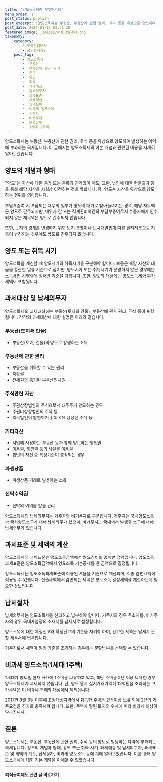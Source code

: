 ```yaml
---
title: '양도소득세란 무엇인가요'
menu_order: 1
post_status: publish
post_excerpt: '양도소득세는 부동산, 부동산에 관한 권리, 주식 등을 유상으로 양도하여 발생하는 이익에 부과하는 국세입니다. 이 글에서는 양도소득세의 기본 개념과 관련된 내용을 자세히 알아보겠습니다.'
post_date: 2024-01-12 03:31:20
featured_image: _images/부동산임대차.png
taxonomy:
    category:
        - 부동산임대차
        - 공인중개사2
    post_tag:
        - 양도소득세
        -  부동산
        -  부동산에 관한 권리
        -  주식
        -  양도
        -  취득
        -  과세대상
        -  납세의무자
        -  과세표준
        -  세액계산
        -  납세절차
        -  비과세 양도소득
        -  거주자
        -  비거주자
        -  분할납부
        -  1세대 1주택
---
```



양도소득세는 부동산, 부동산에 관한 권리, 주식 등을 유상으로 양도하여 발생하는 이익에 부과하는 국세입니다. 이 글에서는 양도소득세의 기본 개념과 관련된 내용을 자세히 알아보겠습니다.

## 양도의 개념과 형태

"양도"는 자산에 대한 등기 또는 등록과 관계없이 매도, 교환, 법인에 대한 현물출자 등을 통해 해당 자산을 사실상 이전하는 것을 말합니다. 즉, 양도는 자산을 유상으로 양도하는 행위를 의미합니다.

부담부증여 시 부담되는 채무의 일부가 양도의 대가로 받아들여지는 경우, 해당 채무액은 양도로 간주되지만, 배우자 간 또는 직계존비속간의 부담부증여로서 수증자에게 인수되지 않은 채무액은 양도로 간주되지 않습니다.

또한, 토지의 경계를 변경하기 위한 토지 분할이나 도시개발법에 따른 환지처분으로 지목이 변경되는 경우에도 양도로 간주되지 않습니다.

## 양도 또는 취득 시기

양도소득을 계산할 때 양도시기와 취득시기를 구분해야 합니다. 보통은 해당 자산의 대금을 청산한 날을 기준으로 삼지만, 양도시기 또는 취득시기가 분명하지 않은 경우에는 소득세법 시행령에 정해진 기준을 따릅니다. 또한, 양도의 대금에는 양도소득세와 부가세액이 포함됩니다.

## 과세대상 및 납세의무자

양도소득세의 과세대상에는 부동산(토지와 건물), 부동산에 관한 권리, 주식 등이 포함됩니다. 각각의 과세대상에 대한 설명은 아래와 같습니다.

### 부동산(토지와 건물)

- 부동산(토지, 건물)의 양도로 발생하는 소득

### 부동산에 관한 권리

- 부동산을 취득할 수 있는 권리
- 지상권
- 전세권과 등기된 부동산임차권

### 주식관련 자산

- 주권상장법인의 주식으로서 대주주가 양도하는 경우
- 주권비상장법인의 주식 등
- 외국법인이 발행하거나 외국에 상장된 주식 등

### 기타자산

- 사업에 사용하는 부동산 등과 함께 양도하는 영업권
- 이용권, 회원권 등의 시설물 이용권
- 법인의 자산 중 특정기준이 충족되는 경우

### 파생상품

- 파생상품 거래로 발생하는 소득

### 신탁수익권

- 신탁의 이익을 받을 권리

양도소득세의 납세의무자는 거주자와 비거주자로 구분됩니다. 거주자는 국내양도소득과 국외양도소득에 대해 납세의무가 있으며, 비거주자는 국내에서 발생한 소득에 대해 납세의무가 있습니다.

## 과세표준 및 세액의 계산

양도소득세의 과세표준은 양도소득금액에서 필요경비를 공제한 금액입니다. 양도소득과세표준은 양도소득금액에서 양도소득 기본공제를 한 금액으로 결정됩니다.

양도소득세는 양도소득과세표준에 적용된 세율을 기준으로 계산되며, 각종 감면세액이 적용될 수 있습니다. 산출세액에서 감면되는 세액은 양도소득 결정세액을 계산하는데 필요한 정보입니다.

## 납세절차

납세의무자는 양도소득세를 신고하고 납부해야 합니다. 거주자의 경우 주소지를, 비거주자의 경우 국내사업장의 소재지를 납세지로 설정합니다.

양도소득에 대한 예정신고와 확정신고의 기준을 지켜야 하며, 신고한 세액은 납세지 관할 세무서에 납부합니다.

거주자로서 세액이 일정 기준을 초과하는 경우에는 분할납부를 선택할 수 있습니다.

## 비과세 양도소득(1세대 1주택)

1세대가 양도일 현재 국내에 1주택을 보유하고 있고, 해당 주택을 2년 이상 보유한 경우 양도소득세가 과세되지 않습니다. 단, 양도 당시 실지거래가액이 12억원을 초과하는 고가주택은 이 비과세 특례의 대상에서 제외됩니다.

2017년 8월 3일 이후에 조정대상지역에서 취득한 주택은 2년 이상 보유 외에 2년의 거주요건을 추가로 충족해야 합니다. 또한, 주택에 딸린 토지의 위치에 따라 비과세 대상이 달라집니다.

## 결론

양도소득세는 부동산, 부동산에 관한 권리, 주식 등의 양도로 발생하는 이익에 부과되는 국세입니다. 양도의 개념과 형태, 양도 또는 취득 시기, 과세대상 및 납세의무자, 과세표준 및 세액의 계산, 납세절차, 비과세 양도소득 등에 대해 알아보았습니다. 이를 통해 양도소득세에 대한 기본 개념을 이해할 수 있었습니다.


<!-- wp:separator -->
<hr class="wp-block-separator has-alpha-channel-opacity"/>
<!-- /wp:separator -->

<!-- wp:group {"backgroundColor":"base","layout":{"type":"constrained"}} -->
<div class="wp-block-group has-base-background-color has-background"><!-- wp:paragraph {"align":"center","fontSize":"medium"} -->
<p class="has-text-align-center has-large-font-size"><strong>퇴직급여제도 관련 글 바로가기</strong></p>
<!-- /wp:paragraph -->


<!-- wp:latest-posts
{"categories":[{"id":12695,"count":19,"description":"","link":"https://uknowlaw.com/category/%ed%87%b4%ec%a7%81%ea%b8%89%ec%97%ac%ec%a0%9c%eb%8f%84/","name":"퇴직급여제도","slug":"퇴직급여제도","taxonomy":"category","parent":0,"meta":[],"_links":{"self":[{"href":"https://uknowlaw.com/wp-json/wp/v2/categories/12695"}],"collection":[{"href":"https://uknowlaw.com/wp-json/wp/v2/categories"}],"about":[{"href":"https://uknowlaw.com/wp-json/wp/v2/taxonomies/category"}],"wp:post_type":[{"href":"https://uknowlaw.com/wp-json/wp/v2/posts?categories=12695"}],"curies":[{"name":"wp","href":"https://api.w.org/{rel}","templated":true}]}}],"postsToShow":100,"excerptLength":28,"postLayout":"grid","columns":2,"featuredImageAlign":"left","featuredImageSizeSlug":"large","fontSize":"small"} /--></div>
<!-- /wp:group -->